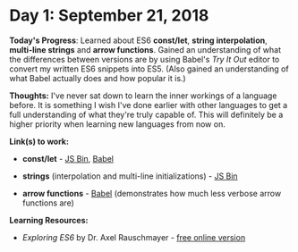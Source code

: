 # Day 1: September 21, 2018

**Today's Progress**: Learned about ES6 **const/let**, **string interpolation**, **multi-line strings** and **arrow functions**. Gained an understanding of what the differences between versions are by using Babel's _Try It Out_ editor to convert my written ES6 snippets into ES5. (Also gained an understanding of what Babel actually does and how popular it is.)

**Thoughts:** I've never sat down to learn the inner workings of a language before. It is something I wish I've done earlier with other languages to get a full understanding of what they're truly capable of. This will definitely be a higher priority when learning new languages from now on.

**Link(s) to work:**
* **const/let** - [JS Bin](https://jsbin.com/memasuguti/edit?js,console), [Babel](https://babeljs.io/repl#?babili=false&browsers=&build=&builtIns=false&spec=false&loose=false&code_lz=DYUwLgBAHhC8EGYDcAoFAzArgOwMZgEsB7bCLPACgCcBDbAEyIFsCAvEASggG8UIIC6CNTqMW7Lr34BIUJBjwAsjTAALAHQAlUcwodU_flXCYqpKAYgBfPhGNhT51DZS4SAZyKh1wIgHMKclxAmmB3Tn0gA&debug=false&forceAllTransforms=false&shippedProposals=false&circleciRepo=&evaluate=false&fileSize=false&timeTravel=false&sourceType=module&lineWrap=true&presets=es2015%2Creact%2Cstage-2&prettier=false&targets=&version=6.26.0&envVersion=)

* **strings** (interpolation and multi-line initializations) - [JS Bin](https://jsbin.com/silareyozo/edit?js,console)
* **arrow functions** - [Babel](https://babeljs.io/repl#?babili=false&browsers=&build=&builtIns=false&spec=false&loose=false&code_lz=MYewdgzgLgBAhgJwTAvDA2gRgDQwEy4DMAugNwBQ5oksEAjgK6ICmEq8SAdALZwAOACmYAbZt1QA-GCLEwAVNNHcAlEA&debug=false&forceAllTransforms=false&shippedProposals=false&circleciRepo=&evaluate=false&fileSize=false&timeTravel=false&sourceType=module&lineWrap=true&presets=es2015%2Creact%2Cstage-2&prettier=false&targets=&version=6.26.0&envVersion=) (demonstrates how much less verbose arrow functions are)

**Learning Resources:**
* _Exploring ES6_ by Dr. Axel Rauschmayer - [free online version](http://exploringjs.com/es6/index.html)
